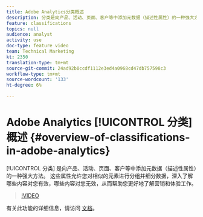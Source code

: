 ```yaml
---
title: Adobe Analytics分类概述
description: 分类是向产品、活动、页面、客户等中添加元数据（描述性属性）的一种强大方法。 这些属性允许您对相似的元素进行分组并细分数据，深入了解哪些内容对您有效，哪些内容对您无效，从而帮助您更好地了解营销和体验工作。
feature: classifications
topics: null
audience: analyst
activity: use
doc-type: feature video
team: Technical Marketing
kt: 2350
translation-type: tm+mt
source-git-commit: 24ad92b0ccdf1112e3ed4a0968cd47db757598c3
workflow-type: tm+mt
source-wordcount: '133'
ht-degree: 6%

---
```



# Adobe Analytics [!UICONTROL 分类] 概述 {#overview-of-classifications-in-adobe-analytics}

[!UICONTROL 分类] 是向产品、活动、页面、客户等中添加元数据（描述性属性）的一种强大方法。 这些属性允许您对相似的元素进行分组并细分数据，深入了解哪些内容对您有效，哪些内容对您无效，从而帮助您更好地了解营销和体验工作。

>[!VIDEO](https://video.tv.adobe.com/v/16853/?quality=12)

有关此功能的详细信息，请访问 [文档](https://marketing.adobe.com/resources/help/zh_CN/reference/classifications.html)。
